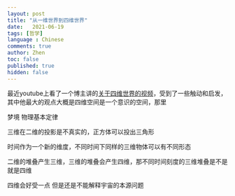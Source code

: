 ```yaml
---
layout: post
title: "从一维世界到四维世界"
date:   2021-06-19
tags: [哲学]
language : Chinese
comments: true
author: Zhen
toc: false
published: true
hidden: false
---
```

最近youtube上看了一个博主讲的[关于四维世界的视频](https://youtu.be/A6SCtIl2S5k)，受到了一些触动和启发，其中他最大的观点大概是四维空间是一个意识的空间，那里

梦境
物理基本定律

三维在二维的投影是不真实的，正方体可以投出三角形

时间作为一个新的维度，不同时间下同样的三维物体可以有不同形态

二维的堆叠产生三维，三维的堆叠会产生四维，那不同时间刻度的三维堆叠是不是就是四维

四维会好受一点 但是还是不能解释宇宙的本源问题
<!--stackedit_data:
eyJoaXN0b3J5IjpbLTU5NTM5ODkzNiwzNzEwNDUyODcsLTEzNT
cwOTk1NzQsLTE1NTEwNDE3MCwtMTQ5MzU5NjQyNV19
-->